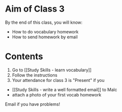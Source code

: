 # Aim of Class 3
By the end of this class, you will know:
* How to do vocabulary homework
* How to send homework by email


# Contents
1) Go to [[Study Skills - learn vocabulary]]
2) Follow the instructions
3) Your attendance for class 3 is "Present" if you 
* [[Study Skills - write a well formatted email]] to Malc
* attach a photo of your first vocab homework 

Email if you have problems!






